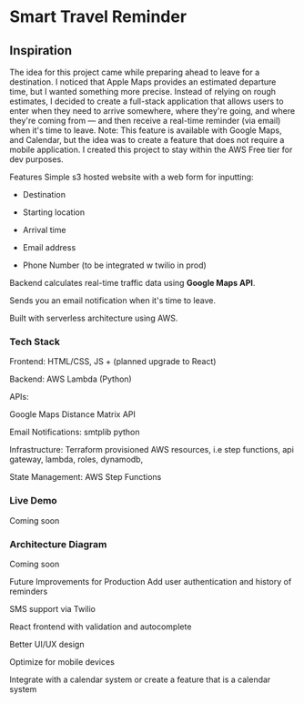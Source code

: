 # Smart Travel Reminder
## Inspiration

The idea for this project came while preparing ahead to leave for a destination. I noticed that Apple Maps provides an estimated departure time, but I wanted something more precise. Instead of relying on rough estimates, I decided to create a full-stack application that allows users to enter when they need to arrive somewhere, where they're going, and where they're coming from — and then receive a real-time reminder (via email) when it's time to leave. Note: This feature is available with Google Maps, and Calendar, but the idea was to create a feature that does not require a mobile application. I created this project to stay within the AWS Free tier for dev purposes.

Features
Simple s3 hosted website with a web form for inputting:

* Destination

* Starting location

* Arrival time

* Email address

* Phone Number (to be integrated w twilio in prod)

Backend calculates real-time traffic data using **Google Maps API**.

Sends you an email notification when it's time to leave.

Built with serverless architecture using AWS.

### Tech Stack
Frontend: HTML/CSS, JS + (planned upgrade to React)

Backend: AWS Lambda (Python)

APIs:

Google Maps Distance Matrix API

Email Notifications: smtplib python

Infrastructure: Terraform provisioned AWS resources, i.e step functions, api gateway, lambda, roles, dynamodb,

State Management: AWS Step Functions

### Live Demo
Coming soon 

### Architecture Diagram
Coming soon 

Future Improvements for Production
Add user authentication and history of reminders

SMS support via Twilio

React frontend with validation and autocomplete

Better UI/UX design

Optimize for mobile devices

Integrate with a calendar system or create a feature that is a calendar system
